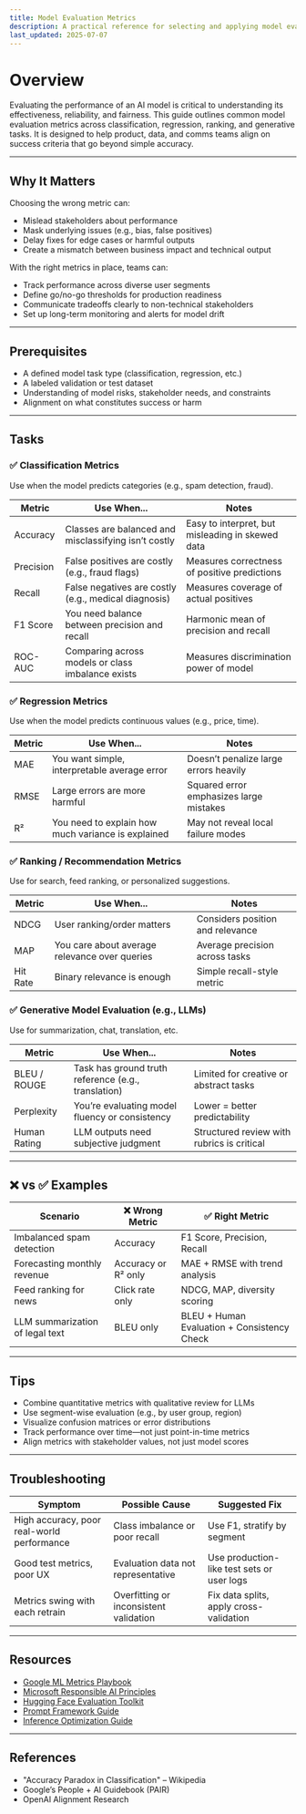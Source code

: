```yaml
---
title: Model Evaluation Metrics  
description: A practical reference for selecting and applying model evaluation metrics based on AI use cases and decision contexts.  
last_updated: 2025-07-07  
---
```


# Overview

Evaluating the performance of an AI model is critical to understanding its effectiveness, reliability, and fairness. This guide outlines common model evaluation metrics across classification, regression, ranking, and generative tasks. It is designed to help product, data, and comms teams align on success criteria that go beyond simple accuracy.

---

## Why It Matters

Choosing the wrong metric can:

- Mislead stakeholders about performance  
- Mask underlying issues (e.g., bias, false positives)  
- Delay fixes for edge cases or harmful outputs  
- Create a mismatch between business impact and technical output  

With the right metrics in place, teams can:

- Track performance across diverse user segments  
- Define go/no-go thresholds for production readiness  
- Communicate tradeoffs clearly to non-technical stakeholders  
- Set up long-term monitoring and alerts for model drift  

---

## Prerequisites

- A defined model task type (classification, regression, etc.)  
- A labeled validation or test dataset  
- Understanding of model risks, stakeholder needs, and constraints  
- Alignment on what constitutes success or harm  

---

## Tasks

### ✅ Classification Metrics

Use when the model predicts categories (e.g., spam detection, fraud).

| Metric       | Use When...                             | Notes                                               |
|--------------|------------------------------------------|-----------------------------------------------------|
| Accuracy     | Classes are balanced and misclassifying isn’t costly | Easy to interpret, but misleading in skewed data    |
| Precision    | False positives are costly (e.g., fraud flags)       | Measures correctness of positive predictions        |
| Recall       | False negatives are costly (e.g., medical diagnosis) | Measures coverage of actual positives               |
| F1 Score     | You need balance between precision and recall        | Harmonic mean of precision and recall               |
| ROC-AUC      | Comparing across models or class imbalance exists   | Measures discrimination power of model              |

### ✅ Regression Metrics

Use when the model predicts continuous values (e.g., price, time).

| Metric   | Use When...                                     | Notes                                  |
|----------|--------------------------------------------------|----------------------------------------|
| MAE      | You want simple, interpretable average error     | Doesn’t penalize large errors heavily  |
| RMSE     | Large errors are more harmful                    | Squared error emphasizes large mistakes|
| R²       | You need to explain how much variance is explained | May not reveal local failure modes     |

### ✅ Ranking / Recommendation Metrics

Use for search, feed ranking, or personalized suggestions.

| Metric     | Use When...                                      | Notes                                |
|------------|---------------------------------------------------|--------------------------------------|
| NDCG       | User ranking/order matters                        | Considers position and relevance     |
| MAP        | You care about average relevance over queries     | Average precision across tasks       |
| Hit Rate   | Binary relevance is enough                        | Simple recall-style metric           |

### ✅ Generative Model Evaluation (e.g., LLMs)

Use for summarization, chat, translation, etc.

| Metric       | Use When...                                       | Notes                                           |
|--------------|----------------------------------------------------|-------------------------------------------------|
| BLEU / ROUGE | Task has ground truth reference (e.g., translation) | Limited for creative or abstract tasks          |
| Perplexity   | You’re evaluating model fluency or consistency     | Lower = better predictability                   |
| Human Rating | LLM outputs need subjective judgment               | Structured review with rubrics is critical      |

---

## ❌ vs ✅ Examples

| Scenario                                    | ❌ Wrong Metric                          | ✅ Right Metric                                |
|---------------------------------------------|------------------------------------------|------------------------------------------------|
| Imbalanced spam detection                   | Accuracy                                 | F1 Score, Precision, Recall                    |
| Forecasting monthly revenue                 | Accuracy or R² only                      | MAE + RMSE with trend analysis                 |
| Feed ranking for news                       | Click rate only                          | NDCG, MAP, diversity scoring                   |
| LLM summarization of legal text             | BLEU only                                | BLEU + Human Evaluation + Consistency Check    |

---

## Tips

- Combine quantitative metrics with qualitative review for LLMs  
- Use segment-wise evaluation (e.g., by user group, region)  
- Visualize confusion matrices or error distributions  
- Track performance over time—not just point-in-time metrics  
- Align metrics with stakeholder values, not just model scores  

---

## Troubleshooting

| Symptom                          | Possible Cause                          | Suggested Fix                                      |
|----------------------------------|------------------------------------------|----------------------------------------------------|
| High accuracy, poor real-world performance | Class imbalance or poor recall         | Use F1, stratify by segment                        |
| Good test metrics, poor UX      | Evaluation data not representative       | Use production-like test sets or user logs         |
| Metrics swing with each retrain | Overfitting or inconsistent validation   | Fix data splits, apply cross-validation            |

---

## Resources

- [Google ML Metrics Playbook](https://developers.google.com/machine-learning/crash-course/classification/accuracy)  
- [Microsoft Responsible AI Principles](https://www.microsoft.com/ai/responsible-ai-resources)  
- [Hugging Face Evaluation Toolkit](https://huggingface.co/docs/evaluate/index)  
- [Prompt Framework Guide](./prompt-framework-guide.md)  
- [Inference Optimization Guide](./inference-optimization.md)  

---

## References

- "Accuracy Paradox in Classification" – Wikipedia  
- Google’s People + AI Guidebook (PAIR)  
- OpenAI Alignment Research  

